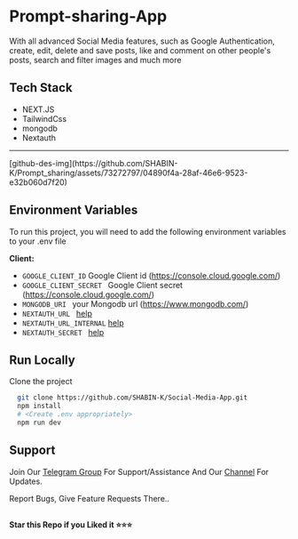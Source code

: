 # Prompt-sharing-App

With all advanced Social Media features, such as Google Authentication, create, edit, delete and save posts, like and comment on other people's posts, search and filter images and much more

## Tech Stack
   * NEXT.JS
   * TailwindCss
   * mongodb
   * Nextauth

<hr/>
[github-des-img](https://github.com/SHABIN-K/Prompt_sharing/assets/73272797/04890f4a-28af-46e6-9523-e32b060d7f20)


## Environment Variables

To run this project, you will need to add the following environment variables to your .env file

**Client:**
* `GOOGLE_CLIENT_ID` Google Client id (https://console.cloud.google.com/)
* `GOOGLE_CLIENT_SECRET ` Google Client secret (https://console.cloud.google.com/)
* `MONGODB_URI ` your Mongodb url (https://www.mongodb.com/)
* `NEXTAUTH_URL ` [help](https://github.com/SHABIN-K/Prompt_sharing/blob/main/.env.sample)
* `NEXTAUTH_URL_INTERNAL`  [help](https://github.com/SHABIN-K/Prompt_sharing/blob/main/.env.sample)
* `NEXTAUTH_SECRET `  [help](https://github.com/SHABIN-K/Prompt_sharing/blob/main/.env.sample)
 
## Run Locally

Clone the project

```bash
  git clone https://github.com/SHABIN-K/Social-Media-App.git
  npm install
  # <Create .env appropriately>
  npm run dev
````

## Support   
Join Our [Telegram Group](https://www.telegram.dog/codexbotzsupport) For Support/Assistance And Our [Channel](https://www.telegram.dog/codexbotz) For Updates.   
   
Report Bugs, Give Feature Requests There..   

##

   **Star this Repo if you Liked it ⭐⭐⭐**
